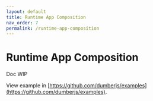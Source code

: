 ```yaml
---
layout: default
title: Runtime App Composition
nav_order: 7
permalink: /runtime-app-composition
---
```


# Runtime App Composition

Doc WIP

View example in [https://github.com/dumberjs/examples](https://github.com/dumberjs/examples).